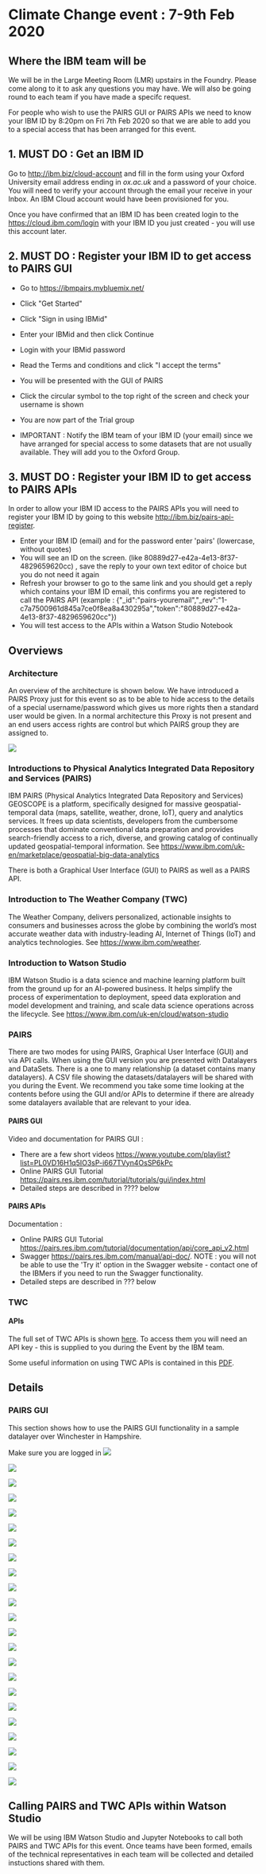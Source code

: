 # Climate Change event : 7-9th Feb 2020

## Where the IBM team will be

We will be in the Large Meeting Room (LMR) upstairs in the Foundry.  Please come along to it to ask any questions you may have.  We will also be going round to each team if you have made a specifc request.

For people who wish to use the PAIRS GUI or PAIRS APIs we need to know your IBM ID by 8:20pm on Fri 7th Feb 2020 so that we are able to add you to a special access that has been arranged for this event.

## 1. MUST DO : Get an IBM ID

Go to http://ibm.biz/cloud-account and fill in the form using your Oxford University email address ending in *ox.ac.uk* and a password of your choice. You will need to verify your account through the email your receive in your Inbox.  An IBM Cloud account would have been provisioned for you.

Once you have confirmed that an IBM ID has been created login to the https://cloud.ibm.com/login with your IBM ID you just created - you will use this account later.

## 2. MUST DO : Register your IBM ID to get access to PAIRS GUI

- Go to https://ibmpairs.mybluemix.net/
- Click "Get Started"
- Click "Sign in using IBMid"
- Enter your IBMid and then click Continue
- Login with your IBMid password
- Read the Terms and conditions and click "I accept the terms"
- You will be presented with the GUI of PAIRS
- Click the circular symbol to the top right of the screen and check your username is shown
- You are now part of the Trial group

- IMPORTANT : Notify the IBM team of your IBM ID (your email) since we have arranged for special access to some datasets that are not usually available.  They will add you to the Oxford Group.

## 3. MUST DO : Register your IBM ID to get access to PAIRS APIs

In order to allow your IBM ID access to the PAIRS APIs you will need to register your IBM ID by going to this website http://ibm.biz/pairs-api-register.  

- Enter your IBM ID (email) and for the password enter 'pairs' (lowercase, without quotes)
- You will see an ID on the screen. (like 80889d27-e42a-4e13-8f37-4829659620cc) , save the reply to your own text editor of choice but you do not need it again
- Refresh your browser to go to the same link and you should get a reply which contains your IBM ID email, this confirms you are registered to call the PAIRS API (example : {"_id":"pairs-youremail","_rev":"1-c7a7500961d845a7ce0f8ea8a430295a","token":"80889d27-e42a-4e13-8f37-4829659620cc"})
- You will test access to the APIs within a Watson Studio Notebook

## Overviews

### Architecture

An overview of the architecture is shown below. We have introduced a PAIRS Proxy just for this event so as to be able to hide access to the details of a special username/password which gives us more rights then a standard user would be given.  In a normal architecture this Proxy is not present and an end users access rights are control but which PAIRS group they are assigned to.

![](https://github.com/kwiatks/climate-change-setup-oxford/blob/master/images/ox-architecture.png)

### Introductions to Physical Analytics Integrated Data Repository and Services (PAIRS)

IBM PAIRS (Physical Analytics Integrated Data Repository and Services) GEOSCOPE is a platform, specifically designed for massive geospatial-temporal data (maps, satellite, weather, drone, IoT), query and analytics services. It frees up data scientists, developers from the cumbersome processes that dominate conventional data preparation and provides search-friendly access to a rich, diverse, and growing catalog of continually updated geospatial-temporal information.  See https://www.ibm.com/uk-en/marketplace/geospatial-big-data-analytics

There is both a Graphical User Interface (GUI) to PAIRS as well as a PAIRS API.

### Introduction to The Weather Company (TWC)

The Weather Company, delivers personalized, actionable insights to consumers and businesses across the globe by combining the world’s most accurate weather data with industry-leading AI, Internet of Things (IoT) and analytics technologies. See https://www.ibm.com/weather.

### Introduction to Watson Studio

IBM Watson Studio is a data science and machine learning platform built from the ground up for an AI-powered business. It helps simplify the process of experimentation to deployment, speed data exploration and model development and training, and scale data science operations across the lifecycle.  See https://www.ibm.com/uk-en/cloud/watson-studio

### PAIRS

There are two modes for using PAIRS, Graphical User Interface (GUI) and via API calls.  When using the GUI version you are presented with Datalayers and DataSets.  There is a one to many relationship (a dataset contains many datalayers). A CSV file showing the datasets/datalayers will be shared with you during the Event.  We recommend you take some time looking at the contents before using the GUI and/or APIs to determine if there are already some datalayers available that are relevant to your idea.

#### PAIRS GUI

Video and documentation for PAIRS GUI :

- There are a few short videos https://www.youtube.com/playlist?list=PL0VD16H1q5IO3sP-i667TVyn4OsSP6kPc
- Online PAIRS GUI Tutorial https://pairs.res.ibm.com/tutorial/tutorials/gui/index.html
- Detailed steps are described in ???? below

#### PAIRS APIs

Documentation :
-  Online PAIRS GUI Tutorial https://pairs.res.ibm.com/tutorial/documentation/api/core_api_v2.html
- Swagger https://pairs.res.ibm.com/manual/api-doc/.  NOTE : you will not be able to use the 'Try it' option in the Swagger website - contact one of the IBMers if you need to run the Swagger functionality.
- Detailed steps are described in ??? below

### TWC

#### APIs
The full set of TWC APIs is shown [here](https://docs.google.com/document/d/15Ru_3wdMgpbM4aOCm-4qNAnRfjx2w-Ruw3lnr8Hnodk/edit).  To access them you will need an API key - this is supplied to you during the Event by the IBM team.

Some useful information on using TWC APIs is contained in this [PDF](https://github.com/kwiatks/climate-change-setup-oxford/blob/master/TWC%20Data%20Package%20Summary.pdf).

## Details

### PAIRS GUI

This section shows how to use the PAIRS GUI functionality in a sample datalayer over Winchester in Hampshire.

Make sure you are logged in
![](https://github.com/kwiatks/climate-change-setup-oxford/blob/master/images/p-gui-001.png)


![](https://github.com/kwiatks/climate-change-setup-oxford/blob/master/images/p-gui-002.png)


![](https://github.com/kwiatks/climate-change-setup-oxford/blob/master/images/p-gui-003.png)


![](https://github.com/kwiatks/climate-change-setup-oxford/blob/master/images/p-gui-004.png)


![](https://github.com/kwiatks/climate-change-setup-oxford/blob/master/images/p-gui-005.png)


![](https://github.com/kwiatks/climate-change-setup-oxford/blob/master/images/p-gui-006.png)


![](https://github.com/kwiatks/climate-change-setup-oxford/blob/master/images/p-gui-007.png)


![](https://github.com/kwiatks/climate-change-setup-oxford/blob/master/images/p-gui-008.png)


![](https://github.com/kwiatks/climate-change-setup-oxford/blob/master/images/p-gui-009.png)


![](https://github.com/kwiatks/climate-change-setup-oxford/blob/master/images/p-gui-010.png)


![](https://github.com/kwiatks/climate-change-setup-oxford/blob/master/images/p-gui-011.png)


![](https://github.com/kwiatks/climate-change-setup-oxford/blob/master/images/p-gui-012.png)


![](https://github.com/kwiatks/climate-change-setup-oxford/blob/master/images/p-gui-013.png)


![](https://github.com/kwiatks/climate-change-setup-oxford/blob/master/images/p-gui-014.png)


![](https://github.com/kwiatks/climate-change-setup-oxford/blob/master/images/p-gui-015.png)


![](https://github.com/kwiatks/climate-change-setup-oxford/blob/master/images/p-gui-016.png)


![](https://github.com/kwiatks/climate-change-setup-oxford/blob/master/images/p-gui-017.png)


![](https://github.com/kwiatks/climate-change-setup-oxford/blob/master/images/p-gui-018.png)


![](https://github.com/kwiatks/climate-change-setup-oxford/blob/master/images/p-gui-019.png)


![](https://github.com/kwiatks/climate-change-setup-oxford/blob/master/images/p-gui-020.png)


![](https://github.com/kwiatks/climate-change-setup-oxford/blob/master/images/p-gui-021.png)



![](https://github.com/kwiatks/climate-change-setup-oxford/blob/master/images/p-gui-022.png)



![](https://github.com/kwiatks/climate-change-setup-oxford/blob/master/images/p-gui-023.png)

## Calling PAIRS and TWC APIs within Watson Studio

We will be using IBM Watson Studio and Jupyter Notebooks to call both PAIRS and TWC APIs for this event.  Once teams have been formed, emails of the technical representatives in each team will be collected and detailed instuctions shared with them.


